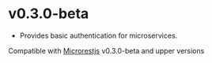 v0.3.0-beta
===========
  * Provides basic authentication for microservices.

Compatible with [Microrestjs](https://github.com/clozanosanchez/microrestjs) v0.3.0-beta and upper versions
  